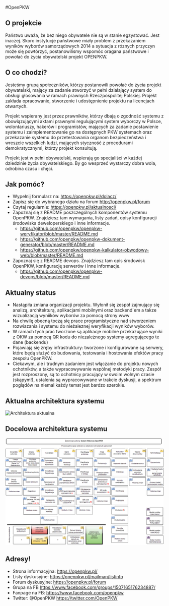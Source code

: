 #OpenPKW



## O projekcie
Państwo uważa, że bez niego obywatele nie są w stanie egzystować. Jest inaczej. Skoro instytucje państwowe miały problem z przekazaniem wyników wyborów samorządowych 2014 a sytuacja z róznych przyczyn może się powtórzyć, postanowilismy wspomóc oragana państwowe i powołać do życia obywatelski projekt OPENPKW.

## O co chodzi?

Jesteśmy grupą społeczników, którzy postanowili powołać do życia projekt obywatelski, mający za zadanie stworzyć w pełni działający system do obsługi głosowania w ramach prawnych Rzeczpospolitej Polskiej. Projekt zakłada opracowanie, stworzenie i udostępnienie projektu na licencjach otwartych.

Projekt wspierany jest przez prawników, którzy dbają o zgodność systemu z obowiązującymi aktami prawnymi regulującymi system wyborczy w Polsce, wolontariuszy, hakerów i programistów, mających za zadanie postawienie systemu i zaimplementowanie go na dostępnych PKW systemach oraz przekazanie systemu do przetestowania organom bezpieczeństwa i wreszcie wszelkich ludzi, mających styczność z procedurami demokratycznymi, którzy projekt konsultują.

Projekt jest w pełni obywatelski, wspierają go specjaliści w każdej dziedzinie życia obywatelskiego. By go wesprzeć wystarczy dobra wola, odrobina czasu i chęci.

## Jak pomóc?
  * Wypełnij formularz na: https://openpkw.pl/dolacz/
  * Zapisz się do wybranego działu na forum http://openpkw.pl/forum
  * Czytaj regularnie: https://openpkw.pl/aktualnosci/
  * Zapoznaj się z README poszczególnych komponentów systemu OpenPKW. Znajdziesz tam wymagania, listy zadań, opisy konfiguracji środowiska deweloperskiego i inne informacje.
    * https://github.com/openpkw/openpkw-weryfikator/blob/master/README.md
    * https://github.com/openpkw/openpkw-dokument-generator/blob/master/README.md
    * https://github.com/openpkw/openpkw-kalkulator-obwodowy-web/blob/master/README.md
  * Zapoznaj się z README devops. Znajdziesz tam opis środowisk OpenPKW, konfigurację serwerów i inne informacje.
    * https://github.com/openpkw/openpkw-devops/blob/master/README.md

## Aktualny status
  * Nastąpiła zmiana organizacji projektu. Wyłonił się zespół zajmujący się analizą, architekturą, aplikacjami mobilnymi oraz backend`em a takze wizualizacją wyniików wyborów za pomocą strony www
  * Na chwilę obecną toczą się prace programistyczne nad stworzeniem rozwiazania i systemu do nieżaleznej weryfikacji wyników wyborów. 
  * W ramach  tych prac tworzone są aplikacje mobilne przekazujące wyniki z OKW za pomocą QR kodu do niezależnego systemy agregującego te dane (backendu)
  * Pojawiają się zręby infrastruktury: tworzone i konfigurowane są serwery, które będą służyć do budowania, testowania i hostowania efektów pracy zespołu OpenPKW.
  * Ciekawym, ale i trudnym zadaniem jest włączanie do projektu nowych ochotników, a także wypracowywanie wspólnej metodyki pracy. Zespół jest rozproszony, są to ochotnicy pracujący w swoim wolnym czasie (skąpym!), ustalenia są wypracowywane w trakcie dyskusji, a spektrum poglądów na niemal każdy temat jest bardzo szerokie.
  
## Aktualna architektura systemu

![Architektura aktualna](https://raw.githubusercontent.com/openpkw/openpkw-devops/master/OpenPKW%20Architecture.png)

## Docelowa architektura systemu

![Architektura docelowa](https://raw.githubusercontent.com/openpkw/openpkw/master/dokumentacja/procesy/SW_OpenPKW.png)

## Adresy!

 * Strona informacyjna: https://openpkw.pl/
 * Listy dyskusyjne: https://openpkw.pl/mailman/listinfo
 * Forum dyskusyjne: https://openpkw.pl/forum
 * Grupa na FB https://www.facebook.com/groups/1507165176234887/
 * Fanpage na FB: https://www.facebook.com/openpkw
 * Twitter: @OpenPKW https://twitter.com/OpenPKW
